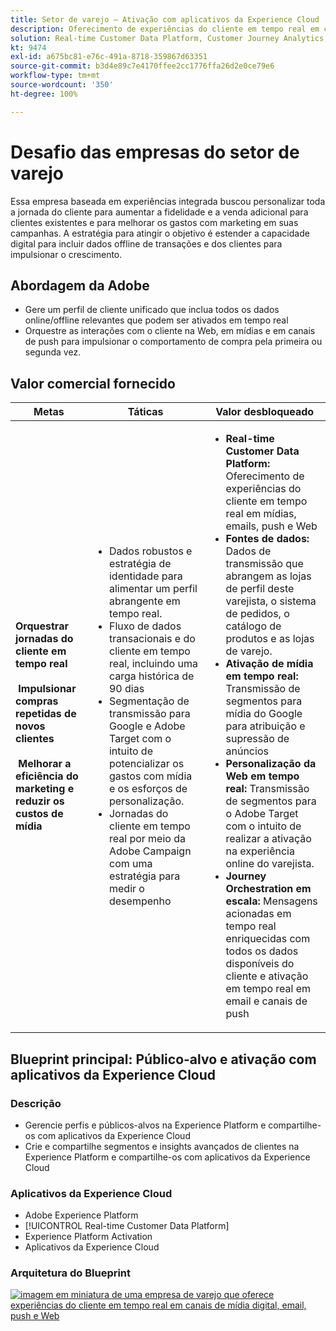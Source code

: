 ```yaml
---
title: Setor de varejo – Ativação com aplicativos da Experience Cloud
description: Oferecimento de experiências do cliente em tempo real em canais de mídia digital, email, push e Web.
solution: Real-time Customer Data Platform, Customer Journey Analytics, Journey Orchestration, Campaign, Analytics, Target
kt: 9474
exl-id: a675bc81-e76c-491a-8718-359867d63351
source-git-commit: b3d4e89c7e4170ffee2cc1776ffa26d2e0ce79e6
workflow-type: tm+mt
source-wordcount: '350'
ht-degree: 100%

---
```


# Desafio das empresas do setor de varejo

Essa empresa baseada em experiências integrada buscou personalizar toda a jornada do cliente para aumentar a fidelidade e a venda adicional para clientes existentes e para melhorar os gastos com marketing em suas campanhas. A estratégia para atingir o objetivo é estender a capacidade digital para incluir dados offline de transações e dos clientes para impulsionar o crescimento.

## Abordagem da Adobe

* Gere um perfil de cliente unificado que inclua todos os dados online/offline relevantes que podem ser ativados em tempo real
* Orquestre as interações com o cliente na Web, em mídias e em canais de push para impulsionar o comportamento de compra pela primeira ou segunda vez.

## Valor comercial fornecido

| Metas | Táticas | Valor desbloqueado |
|---|---|---|
| **Orquestrar jornadas do cliente em tempo real **<br></br>** Impulsionar compras repetidas de novos clientes **<br></br>** Melhorar a eficiência do marketing e reduzir os custos de mídia**</ul> | <ul><li>Dados robustos e estratégia de identidade para alimentar um perfil abrangente em tempo real.</li><li>Fluxo de dados transacionais e do cliente em tempo real, incluindo uma carga histórica de 90 dias</li><li>Segmentação de transmissão para Google e Adobe Target com o intuito de potencializar os gastos com mídia e os esforços de personalização.</li><li>Jornadas do cliente em tempo real por meio da Adobe Campaign com uma estratégia para medir o desempenho</li></ul> | <ul><li><strong>Real-time Customer Data Platform:</strong> Oferecimento de experiências do cliente em tempo real em mídias, emails, push e Web</li><li><strong>Fontes de dados:</strong> Dados de transmissão que abrangem as lojas de perfil deste varejista, o sistema de pedidos, o catálogo de produtos e as lojas de varejo.</li><li><strong>Ativação de mídia em tempo real:</strong> Transmissão de segmentos para mídia do Google para atribuição e supressão de anúncios</li><li><strong>Personalização da Web em tempo real:</strong> Transmissão de segmentos para o Adobe Target com o intuito de realizar a ativação na experiência online do varejista.</li><li><strong>Journey Orchestration em escala:</strong> Mensagens acionadas em tempo real enriquecidas com todos os dados disponíveis do cliente e ativação em tempo real em email e canais de push</li></ul> |

## Blueprint principal: Público-alvo e ativação com aplicativos da Experience Cloud

### Descrição

<ul><li>Gerencie perfis e públicos-alvos na Experience Platform e compartilhe-os com aplicativos da Experience Cloud</li><li>Crie e compartilhe segmentos e insights avançados de clientes na Experience Platform e compartilhe-os com aplicativos da Experience Cloud</li></ul>

### Aplicativos da Experience Cloud

<ul><li>Adobe Experience Platform</li><li>[!UICONTROL Real-time Customer Data Platform]</li><li>Experience Platform Activation</li><li>Aplicativos da Experience Cloud</li></ul>

### Arquitetura do Blueprint

<a href="https://experienceleague.adobe.com/docs/blueprints-learn/architecture/audience-activation/platform-and-applications.html?lang=pt-BR"><img alt="imagem em miniatura de uma empresa de varejo que oferece experiências do cliente em tempo real em canais de mídia digital, email, push e Web" src="https://experienceleague.adobe.com/docs/blueprints-learn/assets/aep+apps_vertical.svg?lang=en"/></a>
